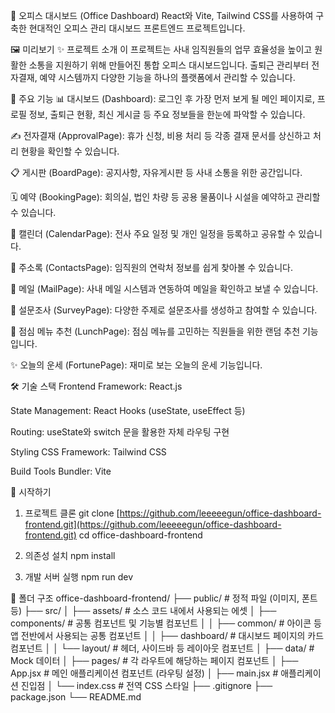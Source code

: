 🏢 오피스 대시보드 (Office Dashboard)
React와 Vite, Tailwind CSS를 사용하여 구축한 현대적인 오피스 관리 대시보드 프론트엔드 프로젝트입니다.

🖼️ 미리보기
✨ 프로젝트 소개
이 프로젝트는 사내 임직원들의 업무 효율성을 높이고 원활한 소통을 지원하기 위해 만들어진 통합 오피스 대시보드입니다. 출퇴근 관리부터 전자결재, 예약 시스템까지 다양한 기능을 하나의 플랫폼에서 관리할 수 있습니다.

🚀 주요 기능
📊 대시보드 (Dashboard): 로그인 후 가장 먼저 보게 될 메인 페이지로, 프로필 정보, 출퇴근 현황, 최신 게시글 등 주요 정보들을 한눈에 파악할 수 있습니다.

✍️ 전자결재 (ApprovalPage): 휴가 신청, 비용 처리 등 각종 결재 문서를 상신하고 처리 현황을 확인할 수 있습니다.

📋 게시판 (BoardPage): 공지사항, 자유게시판 등 사내 소통을 위한 공간입니다.

🗓️ 예약 (BookingPage): 회의실, 법인 차량 등 공용 물품이나 시설을 예약하고 관리할 수 있습니다.

📅 캘린더 (CalendarPage): 전사 주요 일정 및 개인 일정을 등록하고 공유할 수 있습니다.

👥 주소록 (ContactsPage): 임직원의 연락처 정보를 쉽게 찾아볼 수 있습니다.

📧 메일 (MailPage): 사내 메일 시스템과 연동하여 메일을 확인하고 보낼 수 있습니다.

📝 설문조사 (SurveyPage): 다양한 주제로 설문조사를 생성하고 참여할 수 있습니다.

🍱 점심 메뉴 추천 (LunchPage): 점심 메뉴를 고민하는 직원들을 위한 랜덤 추천 기능입니다.

✨ 오늘의 운세 (FortunePage): 재미로 보는 오늘의 운세 기능입니다.

🛠️ 기술 스택
Frontend
Framework: React.js

State Management: React Hooks (useState, useEffect 등)

Routing: useState와 switch 문을 활용한 자체 라우팅 구현

Styling
CSS Framework: Tailwind CSS

Build Tools
Bundler: Vite

🏁 시작하기
1. 프로젝트 클론
git clone [https://github.com/leeeeegun/office-dashboard-frontend.git](https://github.com/leeeeegun/office-dashboard-frontend.git)
cd office-dashboard-frontend

2. 의존성 설치
npm install

3. 개발 서버 실행
npm run dev

📁 폴더 구조
office-dashboard-frontend/
├── public/               # 정적 파일 (이미지, 폰트 등)
├── src/
│   ├── assets/           # 소스 코드 내에서 사용되는 에셋
│   ├── components/       # 공통 컴포넌트 및 기능별 컴포넌트
│   │   ├── common/       # 아이콘 등 앱 전반에서 사용되는 공통 컴포넌트
│   │   ├── dashboard/    # 대시보드 페이지의 카드 컴포넌트
│   │   └── layout/       # 헤더, 사이드바 등 레이아웃 컴포넌트
│   ├── data/             # Mock 데이터
│   ├── pages/            # 각 라우트에 해당하는 페이지 컴포넌트
│   ├── App.jsx           # 메인 애플리케이션 컴포넌트 (라우팅 설정)
│   ├── main.jsx          # 애플리케이션 진입점
│   └── index.css         # 전역 CSS 스타일
├── .gitignore
├── package.json
└── README.md
